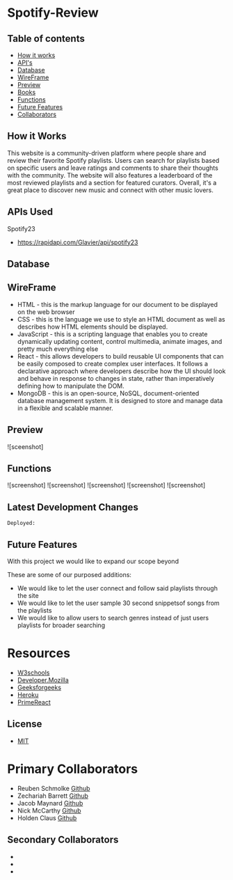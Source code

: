 # Spotify-Review

## Table of contents
* [How it works](#how-it-works)
* [API's](#apis-used)
* [Database](#database)
* [WireFrame](#wireframe)
* [Preview](#preview)
* [Books](#Books-page)
* [Functions](#functions)
* [Future Features](#future-features)
* [Collaborators](#collaborators)

## How it Works

This website is a community-driven platform where people share and review their favorite Spotify playlists. Users can search for playlists based on specific users and leave ratings and comments to share their thoughts with the community. The website will also features a leaderboard of the most reviewed playlists and a section for featured curators. Overall, it's a great place to discover new music and connect with other music lovers.

## APIs Used

Spotify23
- https://rapidapi.com/Glavier/api/spotify23

## Database



## WireFrame

- HTML - this is the markup language for our document to be displayed on the web browser
- CSS - this is the language we use to style an HTML document as well as describes how HTML elements should be displayed.
- JavaScript - this  is a scripting language that enables you to create dynamically updating content, control multimedia, animate images, and pretty much everything else
- React - this allows developers to build reusable UI components that can be easily composed to create complex user interfaces. It follows a declarative approach where developers describe how the UI should look and behave in response to changes in state, rather than imperatively defining how to manipulate the DOM.
- MongoDB - this is an open-source, NoSQL, document-oriented database management system. It is designed to store and manage data in a flexible and scalable manner.

## Preview
![sceenshot]

## Functions

![screenshot]
![screenshot]
![screenshot]
![screenshot]
![screenshot]

## Latest Development Changes
```
Deployed: 
```

## Future Features
With this project we would like to expand our scope beyond

These are some of our purposed additions:
- We would like to let the user connect and follow said playlists through the site
- We would like to let the user sample 30 second snippetsof songs from the playlists
- We would like to allow users to search genres instead of just users playlists for broader searching


# Resources
- [W3schools](https://www.w3schools.com)
- [Developer.Mozilla](https://developer.mozilla.org/en-US)
- [Geeksforgeeks](https://www.geeksforgeeks.org/javascript)
- [Heroku](https://heroku.com/login)
- [PrimeReact](https://primereact.org)

## License
- [MIT](https://github.com/git/git-scm.com/blob/main/MIT-LICENSE.txt)

# Primary Collaborators
- Reuben Schmolke [Github](https://github.com/RoobyDoobster)
- Zechariah Barrett [Github](https://github.com/ZechB7)
- Jacob Maynard [Github](https://github.com/Maynardj123)
- Nick McCarthy [Github](https://github.com/Nick-McCarthy)
- Holden Claus [Github](https://github.com/HoldyClaus)

## Secondary Collaborators
- 
- 
- 